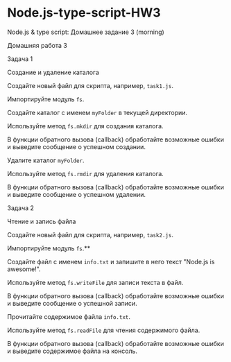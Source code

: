 # Node.js-type-script-HW3


Node.js & type script: Домашнее задание 3 (morning)

Домашняя работа 3



Задача 1


Создание и удаление каталога


Создайте новый файл для скрипта, например, `task1.js`.


Импортируйте модуль `fs`.


Создайте каталог с именем `myFolder` в текущей директории.


Используйте метод `fs.mkdir` для создания каталога.

В функции обратного вызова (callback) обработайте возможные ошибки и выведите сообщение о успешном создании.


Удалите каталог `myFolder`.


Используйте метод `fs.rmdir` для удаления каталога.

В функции обратного вызова (callback) обработайте возможные ошибки и выведите сообщение о успешном удалении.


Задача 2


Чтение и запись файла


Создайте новый файл для скрипта, например, `task2.js`.


Импортируйте модуль `fs`.**


Создайте файл с именем `info.txt` и запишите в него текст "Node.js is awesome!".


Используйте метод `fs.writeFile` для записи текста в файл.

В функции обратного вызова (callback) обработайте возможные ошибки и выведите сообщение о успешной записи.


Прочитайте содержимое файла `info.txt`.


Используйте метод `fs.readFile` для чтения содержимого файла.

В функции обратного вызова (callback) обработайте возможные ошибки и выведите содержимое файла на консоль.


